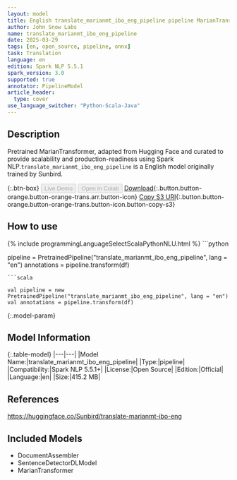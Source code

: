 ```yaml
---
layout: model
title: English translate_marianmt_ibo_eng_pipeline pipeline MarianTransformer from Sunbird
author: John Snow Labs
name: translate_marianmt_ibo_eng_pipeline
date: 2025-03-29
tags: [en, open_source, pipeline, onnx]
task: Translation
language: en
edition: Spark NLP 5.5.1
spark_version: 3.0
supported: true
annotator: PipelineModel
article_header:
  type: cover
use_language_switcher: "Python-Scala-Java"
---
```


## Description

Pretrained MarianTransformer, adapted from Hugging Face and curated to provide scalability and production-readiness using Spark NLP.`translate_marianmt_ibo_eng_pipeline` is a English model originally trained by Sunbird.

{:.btn-box}
<button class="button button-orange" disabled>Live Demo</button>
<button class="button button-orange" disabled>Open in Colab</button>
[Download](https://s3.amazonaws.com/auxdata.johnsnowlabs.com/public/models/translate_marianmt_ibo_eng_pipeline_en_5.5.1_3.0_1743247078545.zip){:.button.button-orange.button-orange-trans.arr.button-icon}
[Copy S3 URI](s3://auxdata.johnsnowlabs.com/public/models/translate_marianmt_ibo_eng_pipeline_en_5.5.1_3.0_1743247078545.zip){:.button.button-orange.button-orange-trans.button-icon.button-copy-s3}

## How to use



<div class="tabs-box" markdown="1">
{% include programmingLanguageSelectScalaPythonNLU.html %}
```python

pipeline = PretrainedPipeline("translate_marianmt_ibo_eng_pipeline", lang = "en")
annotations =  pipeline.transform(df)   

```
```scala

val pipeline = new PretrainedPipeline("translate_marianmt_ibo_eng_pipeline", lang = "en")
val annotations = pipeline.transform(df)

```
</div>

{:.model-param}
## Model Information

{:.table-model}
|---|---|
|Model Name:|translate_marianmt_ibo_eng_pipeline|
|Type:|pipeline|
|Compatibility:|Spark NLP 5.5.1+|
|License:|Open Source|
|Edition:|Official|
|Language:|en|
|Size:|415.2 MB|

## References

https://huggingface.co/Sunbird/translate-marianmt-ibo-eng

## Included Models

- DocumentAssembler
- SentenceDetectorDLModel
- MarianTransformer